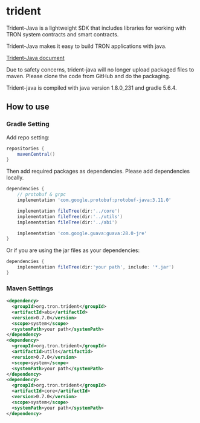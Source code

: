 # trident

Trident-Java is a lightweight SDK that includes libraries for working with TRON system contracts and smart contracts.

Trident-Java makes it easy to build TRON applications with java.

[Trident-Java document](https://developers.tron.network/docs/trident-java)

Due to safety concerns, trident-java will no longer upload packaged files to maven. Please clone the code from GitHub and do the packaging.

Trident-java is compiled with java version 1.8.0_231 and gradle 5.6.4.

## How to use

### Gradle Setting

Add repo setting:

```groovy
repositories {
    mavenCentral()
}
```

Then add required packages as dependencies. Please add dependencies locally.

```groovy
dependencies {
    // protobuf & grpc
    implementation 'com.google.protobuf:protobuf-java:3.11.0'

    implementation fileTree(dir:'../core')
    implementation fileTree(dir:'../utils')
    implementation fileTree(dir:'../abi')

    implementation 'com.google.guava:guava:28.0-jre'
}
```

Or if you are using the jar files as your dependencies:

```groovy
dependencies {
    implementation fileTree(dir:'your path', include: '*.jar')
}
```

### Maven Settings

```xml
<dependency>
  <groupId>org.tron.trident</groupId>
  <artifactId>abi</artifactId>
  <version>0.7.0</version>
  <scope>system</scope>
  <systemPath>your path</systemPath>
</dependency>
<dependency>
  <groupId>org.tron.trident</groupId>
  <artifactId>utils</artifactId>
  <version>0.7.0</version>
  <scope>system</scope>
  <systemPath>your path</systemPath>
</dependency>
<dependency>
  <groupId>org.tron.trident</groupId>
  <artifactId>core</artifactId>
  <version>0.7.0</version>
  <scope>system</scope>
  <systemPath>your path</systemPath>
</dependency>
```
